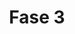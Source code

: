 ---
layout: default
title: Fase 3
parent: Robocup
nav_order: 4
permalink: robocup/fase-3
has_children: false
---